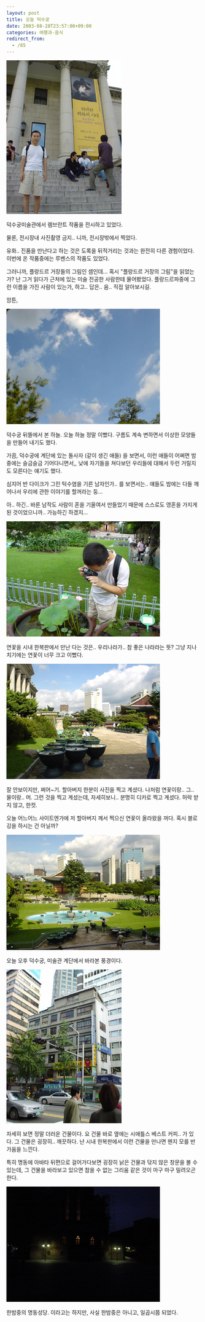 ```yaml
---
layout: post
title: 오늘 덕수궁
date: 2003-08-28T23:57:00+09:00
categories: 여행과-음식
redirect_from:
  - /85
---
```


![ ](/assets/media/logs_archives_DSC01528.jpg)

덕수궁미술관에서 렘브란트 작품을 전시하고 있었다.

물론, 전시장내 사진촬영 금지.. 니까, 전시장밖에서 찍었다.

유화.. 진품을 만난다고 하는 것은 도록을 뒤적거리는 것과는 완전히 다른 경험이었다. 이번에 온 작품중에는 루벤스의 작품도 있었다.

그러니까, 플랑드르 거장들의 그림인 셈인데... 혹시 "플랑드르 거장의 그림"을 읽었는가? 난 그거 읽다가 근처에 있는 미술 전공한 사람한테 물어봤었다. 플랑드르파중에 그런 이름을 가진 사람이 있는가, 하고.. 답은.. 음.. 직접 알아보시길.

암튼,

![ ](/assets/media/logs_archives_DSC01535.jpg)

덕수궁 뒤뜰에서 본 하늘. 오늘 하늘 정말 이뻤다. 구름도 계속 변하면서 이상한 모양들을 만들어 내기도 했다.

가끔, 덕수궁에 계단에 있는 돌사자 (같이 생긴 애들) 을 보면서, 이런 애들이 어쩌면 밤중에는 슬금슬금 기어다니면서,, 낮에 자기들을 쳐다보던 우리들에 대해서 두런 거릴지도 모른다는 얘기도 했다.

심지어 반 다이크가 그린 턱수염을 기른 남자인가.. 를 보면서는.. 얘들도 밤에는 다들 깨어나서 우리에 관한 이야기를 할꺼라는 둥...

아.. 하긴.. 바론 남작도 사람이 혼을 기울여서 만들었기 때문에 스스로도 영혼을 가지게 된 것이었으니까.. 가능하긴 하겠지...

![ ](/assets/media/logs_archives_DSC01524.jpg)

연꽃을 시내 한복판에서 만난 다는 것은.. 우리나라가.. 참 좋은 나라라는 뜻? 그냥 지나치기에는 연꽃이 너무 크고 이뻤다.

![ ](/assets/media/logs_archives_DSC01529.jpg)

잘 안보이지만, 쩌어~기. 할아버지 한분이 사진을 찍고 계셨다. 나처럼 연꽃이랑.. 그.. 물이랑.. 머. 그런 것을 찍고 계셨는데, 자세히보니.. 분명히 디카로 찍고 계셨다. 허락 받지 않고, 한컷.

오늘 어느어느 사이트엔가에 저 할아버지 께서 찍으신 연꽃이 올라왔을 꺼다. 혹시 블로깅을 하시는 건 아닐까?

![ ](/assets/media/logs_archives_DSC01525.jpg)

오늘 오후 덕수궁, 미술관 계단에서 바라본 풍경이다.

![ ](/assets/media/logs_archives_DSC01539.jpg)

자세히 보면 정말 더러운 건물이다. 요 건물 바로 옆에는 시애틀스 베스트 커피.. 가 있다. 그 건물은 굉장히.. 깨끗하다. 난 시내 한복판에서 이런 건물을 만나면 왠지 모를 반가움을 느낀다.

특히 명동에 아바타 뒤편으로 걸어가다보면 굉장히 낡은 건물과 닦지 않은 창문을 볼 수 있는데, 그 건물을 바라보고 있으면 참을 수 없는 그리움 같은 것이 마구 마구 밀려오곤 한다.

![ ](/assets/media/logs_archives_DSC01544.jpg)

한밤중의 명동성당. 이라고는 하지만, 사실 한밤중은 아니고, 일곱시쯤 되었다.
